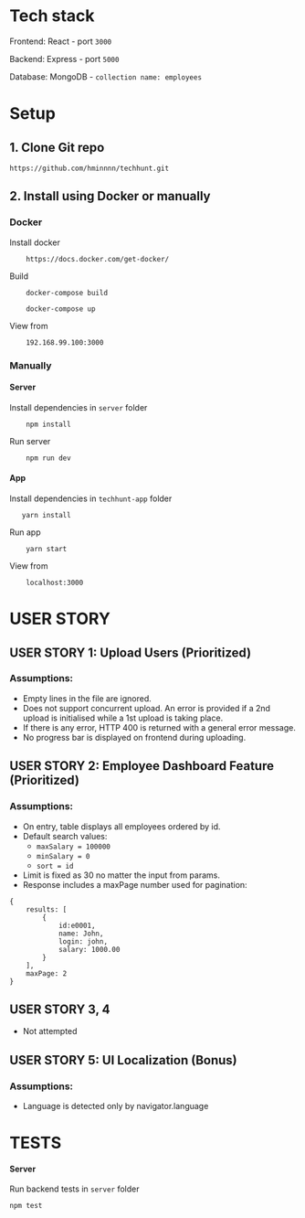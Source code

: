 # Tech stack

Frontend: React - port `3000`

Backend: Express - port `5000`

Database: MongoDB - `collection name: employees`

# Setup

## 1. Clone Git repo

```
https://github.com/hminnnn/techhunt.git
```

## 2. Install using Docker or manually

### Docker

Install docker

```
    https://docs.docker.com/get-docker/
```

Build

```
    docker-compose build
```

```
    docker-compose up
```

View from

```
    192.168.99.100:3000
```

### Manually

#### Server

Install dependencies in `server` folder

```
    npm install
```

Run server

```
    npm run dev
```

#### App

Install dependencies in `techhunt-app` folder

```
   yarn install
```

Run app

```
    yarn start
```

View from

```
    localhost:3000
```

# USER STORY

## USER STORY 1: Upload Users (Prioritized)

### Assumptions:

- Empty lines in the file are ignored.
- Does not support concurrent upload. An error is provided if a 2nd upload is initialised while a 1st upload is taking place.
- If there is any error, HTTP 400 is returned with a general error message.
- No progress bar is displayed on frontend during uploading.

## USER STORY 2: Employee Dashboard Feature (Prioritized)

### Assumptions:

- On entry, table displays all employees ordered by id.
- Default search values:
  - `maxSalary = 100000`
  - `minSalary = 0`
  - `sort = id`
- Limit is fixed as 30 no matter the input from params.
- Response includes a maxPage number used for pagination:

```
{
    results: [
        {
            id:e0001,
            name: John,
            login: john,
            salary: 1000.00
        }
    ],
    maxPage: 2
}
```

## USER STORY 3, 4

- Not attempted

## USER STORY 5: UI Localization (Bonus)

### Assumptions:

- Language is detected only by navigator.language

# TESTS

#### Server

Run backend tests in `server` folder

```
npm test
```
